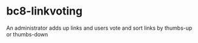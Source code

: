 # bc8-linkvoting
An administrator adds up links and users vote and sort links by thumbs-up or thumbs-down
